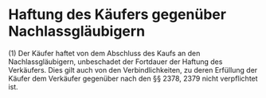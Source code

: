 # Haftung des Käufers gegenüber Nachlassgläubigern

(1) Der Käufer haftet von dem Abschluss des Kaufs an den Nachlassgläubigern, unbeschadet der Fortdauer der Haftung des Verkäufers. Dies gilt auch von den Verbindlichkeiten, zu deren Erfüllung der Käufer dem Verkäufer gegenüber nach den §§ 2378, 2379 nicht verpflichtet ist.